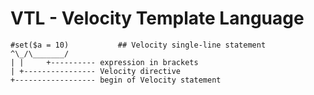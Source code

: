 # VTL - Velocity Template Language

    #set($a = 10)           ## Velocity single-line statement
    ^\_/\_______/
    | |     +---------- expression in brackets 
    | +---------------- Velocity directive
    +------------------ begin of Velocity statement

